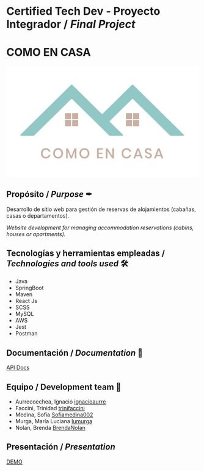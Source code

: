 # Certified Tech Dev - Proyecto Integrador / _Final Project_

# COMO EN CASA 

![LOGO](logo.png "LOGO Como En Casa")
 

## Propósito / _Purpose_ ✒
Desarrollo de sitio web para gestión de reservas de alojamientos (cabañas, casas o departamentos). 

_Website development for managing accommodation reservations (cabins, houses or apartments)._


## Tecnologías y herramientas empleadas / _Technologies and tools used_ 🛠
- Java
- SpringBoot
- Maven
- React Js
- SCSS
- MySQL
- AWS
- Jest
- Postman


## Documentación / _Documentation_ 📑
[API Docs](http://52.67.178.177:8080/swagger-ui.html)

## Equipo / Development team 🧠
- Aurrecoechea, Ignacio [ignacioaurre](https://github.com/ignacioaurre)
- Faccini, Trinidad [trinifaccini](https://github.com/trinifaccini)
- Medina, Sofía [Sofiamedina002](https://github.com/Sofiamedina002)
- Murga, María Luciana [lumurga](https://github.com/lumurga)
- Nolan, Brenda [BrendaNolan](https://github.com/BrendaNolan)


## Presentación / _Presentation_
[DEMO](ComoEnCasa.pdf)
